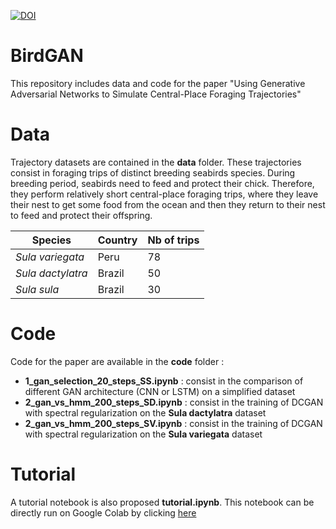 [![DOI](https://zenodo.org/badge/304295763.svg)](https://zenodo.org/badge/latestdoi/304295763)

# BirdGAN

This repository includes data and code for the paper "Using Generative Adversarial Networks to Simulate Central-Place Foraging Trajectories"

# Data

Trajectory datasets are contained in the **data** folder. These trajectories consist in foraging trips of distinct breeding seabirds species. During breeding period, seabirds need to feed and protect their chick. Therefore, they perform relatively short central-place foraging trips, where they leave their nest to get some food from the ocean and then they return to their nest to feed and protect their offspring. 

| Species           | Country   | Nb of trips |
|-------------------|-----------|-------------|
| *Sula variegata*  | Peru      | 78          |
| *Sula dactylatra* | Brazil    | 50          | 
| *Sula sula*       | Brazil    | 30          |


# Code

Code for the paper are available in the **code** folder : 

- **1_gan_selection_20_steps_SS.ipynb** : consist in the comparison of different GAN architecture (CNN or LSTM) on a simplified dataset
- **2_gan_vs_hmm_200_steps_SD.ipynb** : consist in the training of DCGAN with spectral regularization on the **Sula dactylatra** dataset 
- **2_gan_vs_hmm_200_steps_SV.ipynb** : consist in the training of DCGAN with spectral regularization on the **Sula variegata** dataset 

# Tutorial 

A tutorial notebook is also proposed **tutorial.ipynb**. This notebook can be directly run on Google Colab by clicking [here](https://colab.research.google.com/github/AmedeeRoy/BirdGAN/blob/master/tutorial.ipynb)

